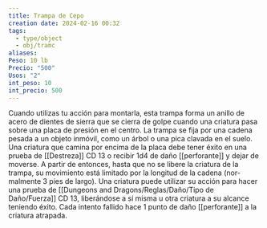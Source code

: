 ```yaml
---
title: Trampa de Cepo
creation date: 2024-02-16 00:32
tags:
  - type/object
  - obj/tramc
aliases: 
Peso: 10 lb
Precio: "500"
Usos: "2"
int_peso: 10
int_precio: 500
---
```

Cuando utilizas tu acción para montarla, esta trampa forma un anillo de acero de dientes de sierra que se cierra de golpe cuando una criatura pasa sobre una placa de presión en el centro. 
La trampa se fija por una cadena pesada a un objeto inmóvil, como un árbol o una pica clavada en el suelo. 
Una criatura que camina por encima de la placa debe tener éxito en una prueba de [[Destreza]] CD 13 o recibir 1d4 de daño [[perforante]] y dejar de moverse. A partir de entonces, hasta que no se libere la criatura de la trampa, su movimiento está limitado por la longitud de la cadena (nor-
malmente 3 pies de largo). Una criatura puede utilizar su acción para hacer una prueba de [[Dungeons and Dragons/Reglas/Daño/Tipo de Daño/Fuerza]] CD 13, liberándose a sí misma u otra criatura a su alcance teniendo éxito. 
Cada intento fallido hace 1 punto de daño [[perforante]] a la criatura atrapada.
